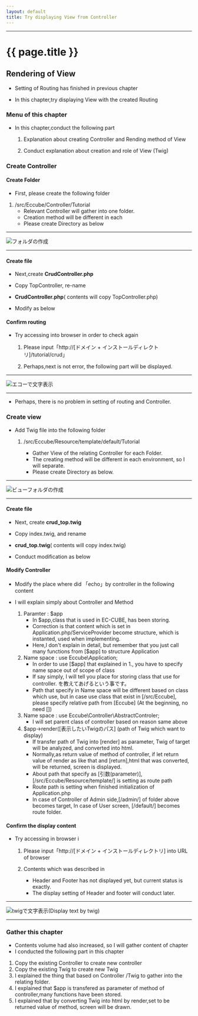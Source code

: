 ```yaml
---
layout: default
title: Try displaying View from Controller
---
```


---

# {{ page.title }}


## Rendering of View

- Setting of Routing has finished in previous chapter

- In this chapter,try displaying View with the created Routing

### Menu of this chapter

- In this chapter,conduct the following part

    1. Explanation about creating Controller and Rending method of View

    1. Conduct explanation about creation and role of View (Twig)

### Create Controller

#### Create Folder

- First, please create the following folder

1. /src/Eccube/Controller/Tutorial
    - Relevant Controller will gather into one folder.
    - Creation method will be different in each
    - Please create Directory as below

---

![フォルダの作成](/images/img-tutorial2-make-dir.png)

---

#### Create file

- Next,create **CrudController.php**

- Copy TopController, re-name

- **CrudController.php**( contents will copy TopController.php)


<script src="http://gist-it.appspot.com/https://github.com/EC-CUBE/ec-cube.github.io/blob/master/Source/tutorial_2/CrudController_before.php"></script>

<!--
```
<?php
/*
 * This file is part of EC-CUBE
 *
 * Copyright(c) 2000-2015 LOCKON CO.,LTD. All Rights Reserved.
 *
 * http://www.lockon.co.jp/
 *
 * This program is free software; you can redistribute it and/or
 * modify it under the terms of the GNU General Public License
 * as published by the Free Software Foundation; either version 2
 * of the License, or (at your option) any later version.
 *
 * This program is distributed in the hope that it will be useful,
 * but WITHOUT ANY WARRANTY; without even the implied warranty of
 * MERCHANTABILITY or FITNESS FOR A PARTICULAR PURPOSE.  See the
 * GNU General Public License for more details.
 *
 * You should have received a copy of the GNU General Public License
 * along with this program; if not, write to the Free Software
 * Foundation, Inc., 59 Temple Place - Suite 330, Boston, MA  02111-1307, USA.
 */


namespace Eccube\Controller;

use Eccube\Application;

class TopController
{

    public function index(Application $app)
    {
        return $app->render('index.twig');
    }
}
```
-->

- Modify as below

<script src="http://gist-it.appspot.com/https://github.com/EC-CUBE/ec-cube.github.io/blob/master/Source/tutorial_2/CrudController_after.php"></script>

<!--
```
<?php
/*
 * This file is part of EC-CUBE
 *
 * Copyright(c) 2000-2015 LOCKON CO.,LTD. All Rights Reserved.
 *
 * http://www.lockon.co.jp/
 *
 * This program is free software; you can redistribute it and/or
 * modify it under the terms of the GNU General Public License
 * as published by the Free Software Foundation; either version 2
 * of the License, or (at your option) any later version.
 *
 * This program is distributed in the hope that it will be useful,
 * but WITHOUT ANY WARRANTY; without even the implied warranty of
 * MERCHANTABILITY or FITNESS FOR A PARTICULAR PURPOSE.  See the
 * GNU General Public License for more details.
 *
 * You should have received a copy of the GNU General Public License
 * along with this program; if not, write to the Free Software
 * Foundation, Inc., 59 Temple Place - Suite 330, Boston, MA  02111-1307, USA.
 */


namespace Eccube\Controller\Tutorial; ★フォルダのパスを追加

use Eccube\Application;
use Eccube\Controller\AbstractController; ★親コントローラーのパスを追加

class CrudController extends AbstractController ★クラス名を修正 + 親コントローラーを継承
{

    public function index(Application $app)
    {
        echo 'First Tutorial';★追記
        exit();★追記
        //return $app->render('index.twig');★一旦コメントアウト
    }
}
```
-->

#### Confirm routing

- Try accessing into browser in order to check again

    1. Please input「http://[ドメイン + インストールディレクトリ]/tutorial/crud」

    1. Perhaps,next is not error, the following part will be displayed.

---

![エコーで文字表示](/images/img-tutorial2-echo-str.png)

---

- Perhaps, there is no problem in setting of routing and Controller. 

### Create view

- Add Twig file into the following folder

    1. /src/Eccube/Resource/template/default/Tutorial

        - Gather View of the relating Controller for each Folder.
        - The creating method will be different in each environment, so I will separate.
        - Please create Directory as below.

---

![ビューフォルダの作成](/images/img-tutorial2-make-dir.png)

---

#### Create file

- Next, create **crud_top.twig**

- Copy index.twig, and rename

- **crud_top.twig**( contents will copy index.twig)

<script src="http://gist-it.appspot.com/https://github.com/EC-CUBE/ec-cube.github.io/blob/master/Source/tutorial_2/crud_top_before.twig"></script>

<!--
```
｛＃
This file is part of EC-CUBE

Copyright(c) 2000-2015 LOCKON CO.,LTD. All Rights Reserved.

http://www.lockon.co.jp/

This program is free software; you can redistribute it and/or
modify it under the terms of the GNU General Public License
as published by the Free Software Foundation; either version 2
of the License, or (at your option) any later version.

This program is distributed in the hope that it will be useful,
but WITHOUT ANY WARRANTY; without even the implied warranty of
MERCHANTABILITY or FITNESS FOR A PARTICULAR PURPOSE.  See the
GNU General Public License for more details.

You should have received a copy of the GNU General Public License
along with this program; if not, write to the Free Software
Foundation, Inc., 59 Temple Place - Suite 330, Boston, MA  02111-1307, USA.
＃｝

｛％ extends 'default_frame.twig' ％｝

｛％ set body_class = 'front_page' ％｝

｛％ block javascript ％｝
<script>
$(function(){
    $('.main_visual').slick({
        dots: true,
        arrows: false,
        autoplay: true,
        speed: 300
    });
});
</script>
｛％ endblock ％｝

｛％ block main ％｝
    <div class="row">
       <div class="col-sm-12">
            <div class="main_visual">
                <div class="item">
                  <img src="{{ app.config.front_urlpath }}/img/top/mv01.jpg">
                </div>
                <div class="item">
                  <img src="{{ app.config.front_urlpath }}/img/top/mv02.jpg">
                </div>
                <div class="item">
                  <img src="{{ app.config.front_urlpath }}/img/top/mv03.jpg">
                </div>
            </div>
        </div>
    </div>
｛％ endblock ％｝
```
-->

- Conduct modification as below

<script src="http://gist-it.appspot.com/https://github.com/EC-CUBE/ec-cube.github.io/blob/master/Source/tutorial_2/crud_top_after.twig"></script>

<!--
```
｛＃
This file is part of EC-CUBE

Copyright(c) 2000-2015 LOCKON CO.,LTD. All Rights Reserved.

http://www.lockon.co.jp/

This program is free software; you can redistribute it and/or
modify it under the terms of the GNU General Public License
as published by the Free Software Foundation; either version 2
of the License, or (at your option) any later version.

This program is distributed in the hope that it will be useful,
but WITHOUT ANY WARRANTY; without even the implied warranty of
MERCHANTABILITY or FITNESS FOR A PARTICULAR PURPOSE.  See the
GNU General Public License for more details.

You should have received a copy of the GNU General Public License
along with this program; if not, write to the Free Software
Foundation, Inc., 59 Temple Place - Suite 330, Boston, MA  02111-1307, USA.
＃｝
｛％ extends 'default_frame.twig' ％｝

｛％ set body_class = 'front_page' ％｝

｛％ block javascript ％｝★<sctipt> ～ </script>を削除
｛％ endblock ％」

｛％ block main ％｝
    <div class="row">
       <div class="col-sm-12">
            <div class="main_wrap">★ID名称を変更「main_visual」→「main_wrap」、「main_visual」内を削除し新しく内容を追記
                <h1>CRUDチュートリアル</h1> ★追記
                <p>投稿を行なってください</p> ★追記
            </div>
        </div>
    </div>
｛％ endblock ％｝
```
-->

#### Modify Controller

- Modify the place where did 「echo」by controller in the following content

<script src="http://gist-it.appspot.com/https://github.com/EC-CUBE/ec-cube.github.io/blob/master/Source/tutorial_2/CrudController_modified.php"></script>

<!--
```
<?php
/*
 * This file is part of EC-CUBE
 *
 * Copyright(c) 2000-2015 LOCKON CO.,LTD. All Rights Reserved.
 *
 * http://www.lockon.co.jp/
 *
 * This program is free software; you can redistribute it and/or
 * modify it under the terms of the GNU General Public License
 * as published by the Free Software Foundation; either version 2
 * of the License, or (at your option) any later version.
 *
 * This program is distributed in the hope that it will be useful,
 * but WITHOUT ANY WARRANTY; without even the implied warranty of
 * MERCHANTABILITY or FITNESS FOR A PARTICULAR PURPOSE.  See the
 * GNU General Public License for more details.
 *
 * You should have received a copy of the GNU General Public License
 * along with this program; if not, write to the Free Software
 * Foundation, Inc., 59 Temple Place - Suite 330, Boston, MA  02111-1307, USA.
 */


namespace Eccube\Controller\Tutorial;

use Eccube\Application;
use Eccube\Controller\AbstractController;

class CrudController extends AbstractController
{

    public function index(Application $app)
    {
        return $app->render('Tutorial/crud_top.twig');★修正箇所(コメント部と、echo、exitを削除)
    }
}
```
-->

-  I will explain simply about Controller and Method  

    1. Paramter : $app
        - In $app,class that is used in EC-CUBE, has been storing.
        - Correction is that content which is set in Application.php/ServiceProvider become structure, which is instanted, used when implementing.
        - Here,I don't explain in detail, but remember that you just call many functions from [$app] to structure Application
    1. Name space : use Eccube\Application;
        - In order to use [$app] that explained in 1., you have to specify name space out of scope of class
        - If say simply, I will tell you place for storing class that use for controller. を教えてあげるという事です。
        - Path that specify in Name space will be different based on class which use, but in case use class that exist in [/src/Eccube], please specify relative path from [Eccube] (At the beginning, no need [\])
    1. Name space : use Eccube\Controller\AbstractControler;
        - I will set parent class of controller based on reason same above
    1. $app->render([表示したいTwigのパス] (path of Twig which want to display)
        - If transfer path of Twig into [render] as parameter, Twig of target will be analyzed, and converted into html.
        - Normally,as return value of method of controller, if let return value of render as like that and [return],html that was converted, will be returned, screen is displayed.
        - About path that specify as [引数(parameter)], [/src/Eccube/Resource/template/] is setting as route path
        - Route path is setting when finished initialization of Application.php
        - In case of Controller of Admin side,[/admin/] of folder above becomes target, 
           In case of User screen, [/default/] becomes route folder.

#### Confirm the display content

- Try accessing in browser i

    1. Please input「http://[ドメイン + インストールディレクトリ] into URL of browser 

    1. Contents which was described in

        - Header and Footer has not displayed yet, but current status is exactly.
        - The display setting of Header and footer will conduct later.

---

![twigで文字表示](/images/img-tutorial2-view-rendar.png)(Display text by twig)

---

### Gather this chapter

- Contents volume had also increased, so I will gather content of chapter
- I conducted the following part in this chapter

1. Copy the existing Controller to create new controller
1. Copy the existing Twig to create new Twig
1. I explained the thing that based on Controller /Twig to gather into the relating folder.
1. I explained that $app is transfered as parameter of method of controller,many functions have been stored.
1. I explained that by converting Twig into html by render,set to be returned value of method, screen will be drawn.
